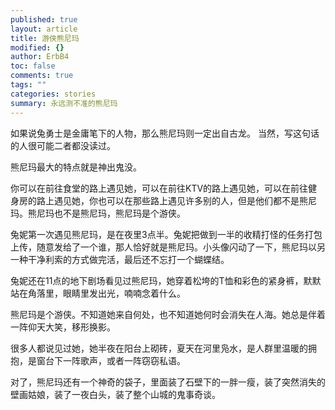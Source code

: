 ```yaml
---
published: true
layout: article
title: 游侠熊尼玛
modified: {}
author: ErbB4
toc: false
comments: true
tags: ""
categories: stories
summary: 永远测不准的熊尼玛
---
```


如果说兔勇士是金庸笔下的人物，那么熊尼玛则一定出自古龙。
当然，写这句话的人很可能二者都没读过。

熊尼玛最大的特点就是神出鬼没。

你可以在前往食堂的路上遇见她，可以在前往KTV的路上遇见她，可以在前往健身房的路上遇见她，你也可以在那些路上遇见许多别的人，但是他们都不是熊尼玛。熊尼玛也不是熊尼玛，熊尼玛是个游侠。

兔妮第一次遇见熊尼玛，是在夜里3点半。兔妮把做到一半的收精打怪的任务打包上传，随意发给了一个谁，那人恰好就是熊尼玛。小头像闪动了一下，熊尼玛以另一种干净利索的方式做完活，最后还不忘打一个蝴蝶结。

兔妮还在11点的地下剧场看见过熊尼玛，她穿着松垮的T恤和彩色的紧身裤，默默站在角落里，眼睛里发出光，喃喃念着什么。

熊尼玛是个游侠。不知道她来自何处，也不知道她何时会消失在人海。她总是伴着一阵仰天大笑，移形换影。

很多人都说见过她，她半夜在阳台上砌砖，夏天在河里凫水，是人群里温暖的拥抱，是窗台下一阵歌声，或者一阵窃窃私语。

对了，熊尼玛还有一个神奇的袋子，里面装了石壁下的一胖一瘦，装了突然消失的壁画姑娘，装了一夜白头，装了整个山城的鬼事奇谈。